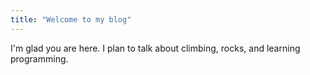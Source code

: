 ```yaml
---
title: "Welcome to my blog"
---
```


I'm glad you are here. I plan to talk about climbing, rocks, and learning programming.
